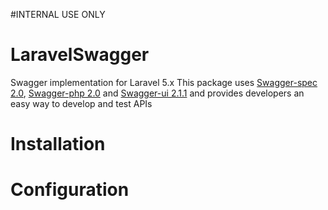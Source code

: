 #INTERNAL USE ONLY

# LaravelSwagger
Swagger implementation for Laravel 5.x
This package uses [Swagger-spec 2.0](https://github.com/swagger-api/swagger-spec),  [Swagger-php 2.0](https://github.com/zircote/swagger-php/tree/2.x) and [Swagger-ui 2.1.1](https://github.com/swagger-api/swagger-ui/tree/v2.1.1) and provides developers an easy way to develop and test APIs
# Installation
# Configuration
